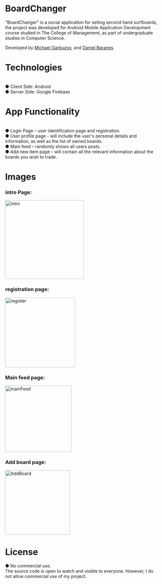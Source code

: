 # BoardChanger

"BoardChanger" is a social application for selling second hand surfboards, the project was developed for Android Mobile Application Development course studied in The College of Management, as part of undergraduate studies in Computer Science.

Developed by [Michael Garbuzov](https://www.linkedin.com/in/michaelgarbuzov/), and [Daniel Baranes](https://www.linkedin.com/in/daniel-baranes-a4190b10a/).



# Technologies

<br> ● Client Side: Android
<br> ● Server Side: Google Firebase

# App Functionality

<br> ● Login Page – user identification page and registration.
<br> ● User profile page - will include the user's personal details and information, as well as the list of owned boards. 
<br> ● Main feed – randomly shows all users posts.
<br> ● Add new item page – will contain all the relevant information about the boards you wish to trade.



# Images
### intro Page:
<img width="255" alt="intro" src="https://user-images.githubusercontent.com/48695785/158196612-020e27d9-0890-4a69-9b45-46a10c8556ab.png">

### registration page:
<img width="226" alt="register" src="https://user-images.githubusercontent.com/48695785/158196909-369aa992-50aa-4398-97a5-c0cf24caddb7.png">

### Main feed page:
<img width="215" alt="mainFeed" src="https://user-images.githubusercontent.com/48695785/158197005-83dfa7bd-501a-4957-a9d5-1d34ed3cbed1.png">

### Add board page:
<img width="209" alt="AddBoard" src="https://user-images.githubusercontent.com/48695785/158197150-9c985bd1-8be0-42d6-a436-5e4bc2681200.png">

# License
 ● No commercial use.
<br>The source code is open to watch and visible to everyone. However, I do not allow commercial use of my project.

